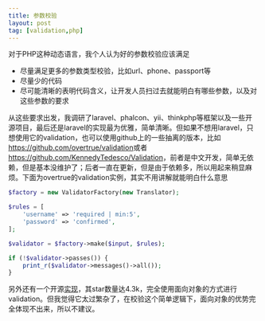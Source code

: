 ```yaml
---
title: 参数校验
layout: post
tag: [validation,php]
---
```


对于PHP这种动态语言，我个人认为好的参数校验应该满足

* 尽量满足更多的参数类型校验，比如url、phone、passport等
* 尽量少的代码
* 尽可能清晰的表明代码含义，让开发人员扫过去就能明白有哪些参数，以及对这些参数的要求

从这些要求出发，我调研了laravel、phalcon、yii、thinkphp等框架以及一些开源项目，最后还是laravel的实现最为优雅，简单清晰。但如果不想用laravel，只想使用它的validation，也可以使用github上的一些抽离的版本，比如<https://github.com/overtrue/validation>或者<https://github.com/KennedyTedesco/Validation>，前者是中文开发，简单无依赖，但是基本没维护了；后者一直在更新，但是由于依赖多，所以用起来稍显麻烦。下面为overtrue的validation实例，其实不用讲解就能明白什么意思

```php
$factory = new ValidatorFactory(new Translator);

$rules = [
    'username' => 'required | min:5',
    'password' => 'confirmed',
];

$validator = $factory->make($input, $rules);

if (!$validator->passes()) {
    print_r($validator->messages()->all());
}
```

另外还有一个开源[实现](http://respect.github.io/Validation/)，其star数量达4.3k，完全使用面向对象的方式进行validation。但我觉得它太过繁杂了，在校验这个简单逻辑下，面向对象的优势完全体现不出来，所以不建议。